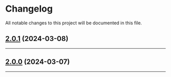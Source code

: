 <!--- BEGIN HEADER -->
# Changelog

All notable changes to this project will be documented in this file.
<!--- END HEADER -->

## [2.0.1](https://github.com/liquiddesign/cnb-exchanger/compare/v2.0.0...v2.0.1) (2024-03-08)


---

## [2.0.0](https://github.com/liquiddesign/cnb-exchanger/compare/v1.0.2...v2.0.0) (2024-03-07)


---

